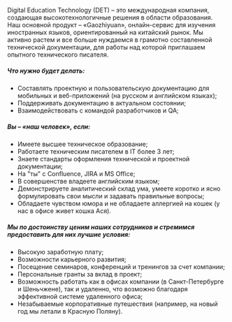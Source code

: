 Digital Education Technology (DET) – это международная компания, создающая высокотехнологичные решения в области образования.  
Наш основной продукт – «Gaozhiyuan», онлайн-сервис для изучения иностранных языков, ориентированный на китайский рынок.
Мы активно растем и все больше нуждаемся в грамотно составленной технической документации, для работы над которой приглашаем опытного технического писателя.

##### Что нужно будет делать:  
+ Cоставлять проектную и пользовательскую документацию для мобильных и веб-приложений (на русском и английском языках);
+ Поддерживать документацию в актуальном состоянии;
+ Взаимодействовать с командой разработчиков и QA;  

##### Вы – «наш человек», если:  
+ Имеете высшее техническое образование;
+ Работаете техническим писателем в IT более 3 лет;
+ Знаете стандарты оформления технической и проектной документации;
+ На "ты" с Confluence, JIRA и MS Office;
+ В совершенстве владеете английским языком;
+ Демонстрируете аналитический склад ума, умеете коротко и ясно формулировать свои мысли и задавать правильные вопросы;
+ Обладаете чувством юмора и не обладаете аллергией на кошек (у нас в офисе живет кошка Ася).  

##### Мы по достоинству ценим наших сотрудников и стремимся предоставить для них лучшие условия:  
+ Высокую заработную плату;
+ Возможности карьерного развития;
+ Посещение семинаров, конференций и тренингов за счет компании;
+ Персональные гранты за вклад в проект;
+ Возможность работать как в офисах компании (в Санкт-Петербурге и Шеньчжене), так и удаленно, что возможно благодаря эффективной системе удаленного офиса;
+ Незабываемые корпоративные путешествия (например, на новый год мы летали в Красную Поляну).  